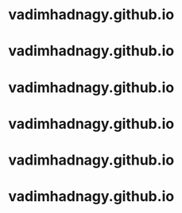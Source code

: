 # vadimhadnagy.github.io
# vadimhadnagy.github.io
# vadimhadnagy.github.io
# vadimhadnagy.github.io
# vadimhadnagy.github.io
# vadimhadnagy.github.io
